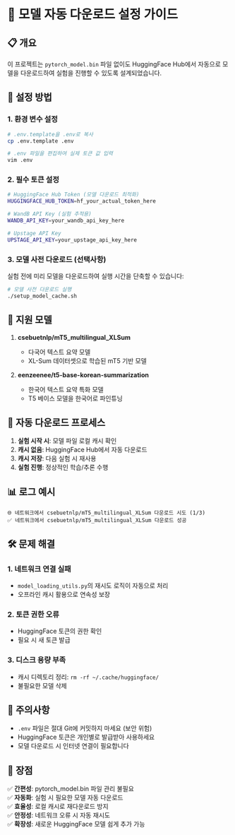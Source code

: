 # 🚀 모델 자동 다운로드 설정 가이드

## 📋 개요

이 프로젝트는 `pytorch_model.bin` 파일 없이도 HuggingFace Hub에서 자동으로 모델을 다운로드하여 실험을 진행할 수 있도록 설계되었습니다.

## 🔧 설정 방법

### 1. 환경 변수 설정

```bash
# .env.template을 .env로 복사
cp .env.template .env

# .env 파일을 편집하여 실제 토큰 값 입력
vim .env
```

### 2. 필수 토큰 설정

```bash
# HuggingFace Hub Token (모델 다운로드 최적화)
HUGGINGFACE_HUB_TOKEN=hf_your_actual_token_here

# WandB API Key (실험 추적용)
WANDB_API_KEY=your_wandb_api_key_here

# Upstage API Key  
UPSTAGE_API_KEY=your_upstage_api_key_here
```

### 3. 모델 사전 다운로드 (선택사항)

실험 전에 미리 모델을 다운로드하여 실행 시간을 단축할 수 있습니다:

```bash
# 모델 사전 다운로드 실행
./setup_model_cache.sh
```

## 🎯 지원 모델

1. **csebuetnlp/mT5_multilingual_XLSum**
   - 다국어 텍스트 요약 모델
   - XL-Sum 데이터셋으로 학습된 mT5 기반 모델

2. **eenzeenee/t5-base-korean-summarization**
   - 한국어 텍스트 요약 특화 모델
   - T5 베이스 모델을 한국어로 파인튜닝

## 🔄 자동 다운로드 프로세스

1. **실험 시작 시**: 모델 파일 로컬 캐시 확인
2. **캐시 없음**: HuggingFace Hub에서 자동 다운로드
3. **캐시 저장**: 다음 실험 시 재사용
4. **실험 진행**: 정상적인 학습/추론 수행

## 📊 로그 예시

```
🌐 네트워크에서 csebuetnlp/mT5_multilingual_XLSum 다운로드 시도 (1/3)
✅ 네트워크에서 csebuetnlp/mT5_multilingual_XLSum 다운로드 성공
```

## 🛠️ 문제 해결

### 1. 네트워크 연결 실패
- `model_loading_utils.py`의 재시도 로직이 자동으로 처리
- 오프라인 캐시 활용으로 연속성 보장

### 2. 토큰 권한 오류
- HuggingFace 토큰의 권한 확인
- 필요 시 새 토큰 발급

### 3. 디스크 용량 부족
- 캐시 디렉토리 정리: `rm -rf ~/.cache/huggingface/`
- 불필요한 모델 삭제

## 📝 주의사항

- `.env` 파일은 절대 Git에 커밋하지 마세요 (보안 위험)
- HuggingFace 토큰은 개인별로 발급받아 사용하세요
- 모델 다운로드 시 인터넷 연결이 필요합니다

## 🎉 장점

✅ **간편성**: pytorch_model.bin 파일 관리 불필요  
✅ **자동화**: 실험 시 필요한 모델 자동 다운로드  
✅ **효율성**: 로컬 캐시로 재다운로드 방지  
✅ **안정성**: 네트워크 오류 시 자동 재시도  
✅ **확장성**: 새로운 HuggingFace 모델 쉽게 추가 가능

